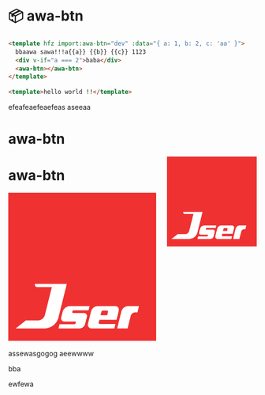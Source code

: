 # :package: awa-btn

```html render
<template hfz import:awa-btn="dev" :data="{ a: 1, b: 2, c: 'aa' }">
  bbaawa sawa!!!a{{a}} {{b}} {{c}} 1123
  <div v-if="a === 2">baba</div>
  <awa-btn></awa-btn>
</template>
```

```html
<template>hello world !!</template>
```

efeafeaefeaefeas
aseeaa

# awa-btn

<img src="./src/jser-logo.png" width="182" align="right" />

# awa-btn

![logo](./src/jser-logo.png)

assewasgogog
aeewwww

bba

ewfewa
